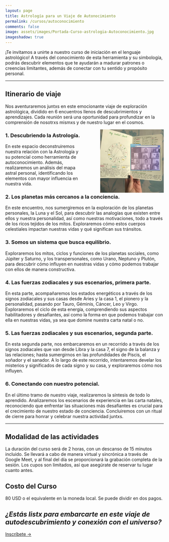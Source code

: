 ```yaml
---
layout: page
title: Astrología para un Viaje de Autonocimiento 
permalink: /cursos/autoconocimiento
comments: false
image: assets/images/Portada-Curso-astrologia-Autoconocimiento.jpg
imageshadow: true
---
```


¡Te invitamos a unirte a nuestro curso de iniciación en el lenguaje astrológico! A través del conocimiento de esta herramienta y su simbología, podrás descubrir elementos que te ayudarán a madurar patrones o creencias limitantes, además de conectar con tu sentido y propósito personal.

----

## Itinerario de viaje

Nos aventuraremos juntxs en este emocionante viaje de exploración astrológica, dividido en 6 encuentros llenos de descubrimientos y aprendizajes. Cada reunión será una oportunidad para profundizar en la comprensión de nosotrxs mismxs y de nuestro lugar en el cosmos.

<img src='/assets/images/curso-autoconocimiento-notas-astro.jpg' style='float:right; width: 40%; padding: 0 0 0 4em;' />


### 1. Descubriendo la Astrología. 
En este espacio deconstruiremos nuestra relación con la Astrología y su potencial como herramienta de autoconocimiento. Además, realizaremos un análisis del mapa astral personal, identificando los elementos con mayor influencia en nuestra vida.
  

### 2. Los planetas más cercanos a la conciencia. 
En este encuentro, nos sumergiremos en la exploración de los planetas personales, la Luna y el Sol, para descubrir las analogías que existen entre ellos y nuestra personalidad, así como nuestras motivaciones, todo a través de los ricos tejidos de los mitos. Exploraremos cómo estos cuerpos celestiales impactan nuestras vidas y qué significan sus tránsitos. 


### 3. Somos un sistema que busca equilibrio. 
Exploraremos los mitos, ciclos y funciones de los planetas sociales, como Júpiter y Saturno, y los transpersonales, como Urano, Neptuno y Plutón, para descubrir cómo influyen en nuestras vidas y cómo podemos trabajar con ellos de manera constructiva.


### 4. Las fuerzas zodiacales y sus escenarios, primera parte.
En esta parte, acompañaremos los estados energéticos a través de los signos zodiacales y sus casas desde Aries y la casa 1, el pionero y la personalidad, pasando por Tauro, Géminis, Cáncer, Leo y Virgo. Exploraremos el ciclo de esta energía, comprendiendo sus aspectos habilitadores y desafiantes, así como la forma en que podemos trabajar con ella en nuestras vidas, ya sea que domine nuestra carta natal o no.


### 5. Las fuerzas zodiacales y sus escenarios, segunda parte.
En esta segunda parte, nos embarcaremos en un recorrido a través de los signos zodiacales que van desde Libra y la casa 7,  el signo de la balanza y las relaciones; hasta sumergirnos en las profundidades de Piscis, el soñador y el sanador. A lo largo de este recorrido, intentaremos develar los misterios y significados de cada signo y su casa, y exploraremos cómo nos influyen.

### 6. Conectando con nuestro potencial.
En el último tramo de nuestro viaje, realizaremos la síntesis de todo lo aprendido. Analizaremos los escenarios de experiencia en las carta natales, reconociendo que enfrentar las situaciones más desafiantes es crucial para el crecimiento de nuestro estado de conciencia. Concluiremos con un ritual de cierre para honrar y celebrar nuestra actividad juntxs. 

<hr>

## Modalidad de las actividades

La duración del curso será de 2 horas, con un descanso de 15 minutos incluido. Se llevará a cabo de manera virtual y sincrónica a través de Google Meet, y al final del día se proporcionará la grabación completa de la sesión. Los cupos son limitados, así que asegúrate de reservar tu lugar cuanto antes.

## Costo del Curso

80 USD o el equivalente en la moneda local. Se puede dividir en dos pagos.

## *¿Estás listx para embarcarte en este viaje de autodescubrimiento y conexión con el universo?*

<a target="_blank" href="https://docs.google.com/forms/d/e/1FAIpQLScfVBE6ok4vvBbeqD4ijSR-AzpWb6DLCOiZyniIWWBf6MVTbg/viewform?usp=sf_link" class="btn btn-astro">Inscríbete &rarr;</a>


